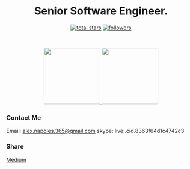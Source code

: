 <h1 align="center">Senior Software Engineer.</h1>

<p align="center">
  <a href="https://github.com/topstar365?tab=repositories&sort=stargazers">
    <img alt="total stars" title="Total stars on GitHub" src="https://custom-icon-badges.herokuapp.com/badge/dynamic/json?logo=star&color=55960c&labelColor=488207&label=Stars&style=for-the-badge&query=%24.stars&url=https://api.github-star-counter.workers.dev/user/topstar365"/></a>
  <a href="https://github.com/topstar365?tab=followers">
    <img alt="followers" title="Follow me on Github" src="https://custom-icon-badges.herokuapp.com/github/followers/topstar365?color=236ad3&labelColor=1155ba&style=for-the-badge&logo=person-add&label=Follow&logoColor=white"/></a>
</p>


</br>
<p align="center">
  <a href="https://github.com/topstar365/github-readme-stats">
    <img
      height="150"
      src="https://github-readme-stats.vercel.app/api?username=topstar365&count_private=true&show_icons=true&custom_title=topstar365's%20Github%20Status&hide=issues&theme=vision-friendly-dark"
    />
   </a>

  <a href="https://github.com/topstar365/github-readme-stats">
    <img
      height="150"
      src="https://github-readme-stats.vercel.app/api/top-langs/?username=topstar365&layout=compact&theme=vision-friendly-dark" />
  </a>  
</p>

### Contact Me
Email: alex.napoles.365@gmail.com
skype: live:.cid.8363f64d1c4742c3

### Share
<a href="https://topstar365.medium.com/" target="_blank">Medium</a> 
